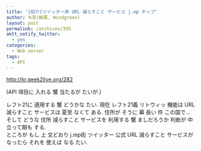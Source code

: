 ```yaml
---
title: '[紹介]ツイッター用 URL 減らすこと サービス j.mp チップ'
author: 녹풍(綠風, Windgreen)
layout: post
permalink: /archives/395
aktt_notify_twitter:
  - yes
categories:
  - Web server
tags:
  - API
---
```

<meta http-equiv="content-type" content="text/html; charset=utf-8" />

<a target="_top" href="http://kr.geek2live.org/282">http://kr.geek2live.org/282</a> <div>
  (API 項目に 入れる 蟹 当たるが たいが.)
</div>

<div>
  レフト21に 適用する 蟹 どうかな たい. 現在 レフト21義 リトウィッ 機能は URL 減らすこと サービスは 夏至 なくて ある. 住所が そうに 幕 長い 件 この国で…
</div>

<div>
  そして どうな 住所 減らすこと サービスを 利用する 蟹 ましだろうか 判断が 中 立って期も する.
</div>

<div>
  ところが もし 上 文どおり j.mp街 ツイッター 公式 URL 減らすこと サービスが なったら それを 使えば なる たい.
</div>